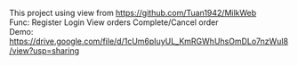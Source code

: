 This project using view from https://github.com/Tuan1942/MilkWeb  
Func:
  Register
  Login
  View orders
  Complete/Cancel order   
Demo: https://drive.google.com/file/d/1cUm6pIuyUL_KmRGWhUhsOmDLo7nzWul8/view?usp=sharing
